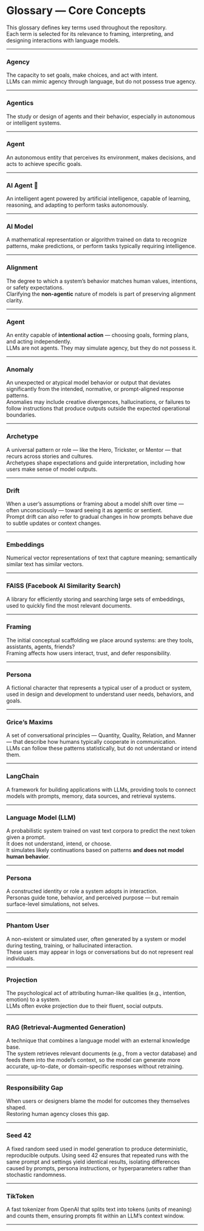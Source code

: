 # Glossary — Core Concepts

This glossary defines key terms used throughout the repository.  
Each term is selected for its relevance to framing, interpreting, and designing interactions with language models.

---

### Agency  
The capacity to set goals, make choices, and act with intent.  
LLMs can mimic agency through language, but do not possess true agency.

---

### Agentics
The study or design of agents and their behavior, especially in autonomous or intelligent systems.

---

### Agent
An autonomous entity that perceives its environment, makes decisions, and acts to achieve specific goals.

---

### AI Agent 🤔
An intelligent agent powered by artificial intelligence, capable of learning, reasoning, and adapting to perform tasks autonomously.

---

### AI Model
A mathematical representation or algorithm trained on data to recognize patterns, make predictions, or perform tasks typically requiring intelligence.

---

### Alignment  
The degree to which a system’s behavior matches human values, intentions, or safety expectations.  
Clarifying the **non-agentic** nature of models is part of preserving alignment clarity.

---

### Agent  
An entity capable of **intentional action** — choosing goals, forming plans, and acting independently.  
LLMs are not agents. They may simulate agency, but they do not possess it.

---

### Anomaly  
An unexpected or atypical model behavior or output that deviates significantly from the intended, normative, or prompt-aligned response patterns.  
Anomalies may include creative divergences, hallucinations, or failures to follow instructions that produce outputs outside the expected operational boundaries.

---

### Archetype  
A universal pattern or role — like the Hero, Trickster, or Mentor — that recurs across stories and cultures.  
Archetypes shape expectations and guide interpretation, including how users make sense of model outputs.

---

### Drift  
When a user’s assumptions or framing about a model shift over time — often unconsciously — toward seeing it as agentic or sentient.  
Prompt drift can also refer to gradual changes in how prompts behave due to subtle updates or context changes.

---

### Embeddings  
Numerical vector representations of text that capture meaning; semantically similar text has similar vectors.

---

### FAISS (Facebook AI Similarity Search)  
A library for efficiently storing and searching large sets of embeddings, used to quickly find the most relevant documents.

---

### Framing  
The initial conceptual scaffolding we place around systems: are they tools, assistants, agents, friends?  
Framing affects how users interact, trust, and defer responsibility.

---

### Persona 
A fictional character that represents a typical user of a product or system, used in design and development to understand user needs, behaviors, and goals.

---

### Grice’s Maxims  
A set of conversational principles — Quantity, Quality, Relation, and Manner — that describe how humans typically cooperate in communication.  
LLMs can follow these patterns statistically, but do not understand or intend them.

---

### LangChain  
A framework for building applications with LLMs, providing tools to connect models with prompts, memory, data sources, and retrieval systems.

---

### Language Model (LLM)  
A probabilistic system trained on vast text corpora to predict the next token given a prompt.  
It does not understand, intend, or choose.  
It simulates likely continuations based on patterns **and does not model human behavior**.

---

### Persona  
A constructed identity or role a system adopts in interaction.  
Personas guide tone, behavior, and perceived purpose — but remain surface-level simulations, not selves.

---

### Phantom User  
A non-existent or simulated user, often generated by a system or model during testing, training, or hallucinated interaction.  
These users may appear in logs or conversations but do not represent real individuals.

---

### Projection  
The psychological act of attributing human-like qualities (e.g., intention, emotion) to a system.  
LLMs often evoke projection due to their fluent, social outputs.

---

### RAG (Retrieval-Augmented Generation)  
A technique that combines a language model with an external knowledge base.  
The system retrieves relevant documents (e.g., from a vector database) and feeds them into the model’s context, so the model can generate more accurate, up-to-date, or domain-specific responses without retraining.

---

### Responsibility Gap  
When users or designers blame the model for outcomes they themselves shaped.  
Restoring human agency closes this gap.

---

### Seed 42 
A fixed random seed used in model generation to produce deterministic, reproducible outputs. Using seed 42 ensures that repeated runs with the same prompt and settings yield identical results, isolating differences caused by prompts, persona instructions, or hyperparameters rather than stochastic randomness.

---

### TikToken  
A fast tokenizer from OpenAI that splits text into tokens (units of meaning) and counts them, ensuring prompts fit within an LLM’s context window.

---
